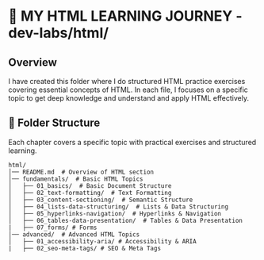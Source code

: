 # 📌 MY HTML LEARNING JOURNEY - dev-labs/html/

## Overview

I have created this folder where I do structured HTML practice exercises covering essential concepts of HTML.
In each file, I focuses on a specific topic to get deep knowledge and understand and apply HTML effectively.

## 📂 Folder Structure

Each chapter covers a specific topic with practical exercises and structured learning.

```
html/
│── README.md  # Overview of HTML section
│── fundamentals/  # Basic HTML Topics
│   ├── 01_basics/  # Basic Document Structure
│   ├── 02_text-formatting/  # Text Formatting
│   ├── 03_content-sectioning/  # Semantic Structure
│   ├── 04_lists-data-structuring/  # Lists & Data Structuring
│   ├── 05_hyperlinks-navigation/  # Hyperlinks & Navigation
│   ├── 06_tables-data-presentation/  # Tables & Data Presentation
|   ├── 07_forms/ # Forms
│── advanced/  # Advanced HTML Topics
│   ├── 01_accessibility-aria/ # Accessibility & ARIA
|   ├── 02_seo-meta-tags/ # SEO & Meta Tags

```
